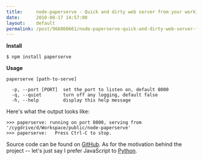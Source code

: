 ```yaml
---
title:     node-paperserve - Quick and dirty web server from your working directory
date:      2010-08-17 14:57:00
layout:    default
permalink: /post/966860661/node-paperserve-quick-and-dirty-web-server-from-your/index.html
---
```


**Install**

    $ npm install paperserve

**Usage**

    paperserve [path-to-serve]

      -p, --port [PORT]  set the port to listen on, default 8000
      -q, --quiet        turn off any logging, default false
      -h, --help         display this help message

Here's what the output looks like:

    >>> paperserve: running on port 8000, serving from '/cygdrive/d/Workspace/public/node-paperserve'
    >>> paperserve:   Press Ctrl-C to stop.

Source code can be found on [GitHub](http://github.com/StanAngeloff/node-paperserve). As for the motivation behind the project -- let's just say I prefer JavaScript to [Python](http://blog.angeloff.name/post/931456447/in-need-of-a-simple-web-server).
